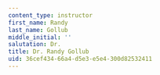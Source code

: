 ```yaml
---
content_type: instructor
first_name: Randy
last_name: Gollub
middle_initial: ''
salutation: Dr.
title: Dr. Randy Gollub
uid: 36cef434-66a4-d5e3-e5e4-300d82532411
---
```

